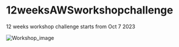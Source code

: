 # 12weeksAWSworkshopchallenge
12 weeks workshop challenge starts from Oct 7 2023

![Workshop_image](https://github.com/Sudarkodi-Muthiah-repo/12weeksAWSworkshopchallenge/assets/101267167/34701047-5f1d-4806-89c3-9726f62a4c55)

